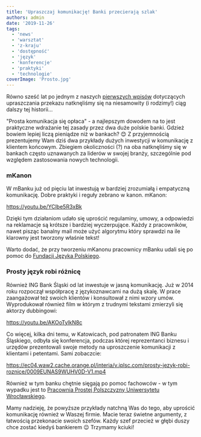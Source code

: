 ```yaml
---
title: 'Upraszczaj komunikację! Banki przecierają szlak'
authors: admin
date: '2019-11-26'
tags:
  - 'news'
  - 'warsztat'
  - 'z-kraju'
  - 'dostępność'
  - 'język'
  - 'konferencje'
  - 'praktyki'
  - 'technologie'
coverImage: 'Prosto.jpg'
---
```


Równo sześć lat po jednym z naszych
[pierwszych wpisów](http://techwriter.pl/prostota-glupcze/) dotyczących
upraszczania przekazu natknęliśmy się na niesamowity (i rodzimy!) ciąg dalszy
tej historii...

<!--truncate-->

"Prosta komunikacja się opłaca" - a najlepszym dowodem na to jest praktyczne
wdrażanie tej zasady przez dwa duże polskie banki. Gdzież bowiem lepiej liczą
pieniądze niż w bankach? 😊 Z przyjemnością prezentujemy Wam dziś dwa przykłady
dużych inwestycji w komunikację z klientem końcowym. Zbiegiem okoliczności (?)
na oba natknęliśmy się w bankach często uznawanych za liderów w swojej branży,
szczególnie pod względem zastosowania nowych technologii.

### mKanon

W mBanku już od pięciu lat inwestują w bardziej zrozumiałą i empatyczną
komunikację. Dobre praktyki i reguły zebrano w kanon. mKanon:

https://youtu.be/YClbe5R3xBk

Dzięki tym działaniom udało się uprościć regulaminy, umowy, a odpowiedzi na
reklamacje są krótsze i bardziej wyczerpujące. Każdy z pracowników, nawet pisząc
banalny mail może użyć algorytmu który sprawdzi na ile klarowny jest tworzony
właśnie tekst!

Warto dodać, że przy tworzeniu mKanonu pracownicy mBanku udali się po pomoc do
[Fundacji Języka Polskiego](http://fundacjajezykapolskiego.pl).

### Prosty język robi różnicę

Również ING Bank Śląski od lat inwestuje w jasną komunikację. Już w 2014 roku
rozpoczął współpracę z językoznawcami na dużą skalę. W prace zaangażował też
swoich klientów i konsultował z nimi wzory umów. Wyprodukował również film w
którym z trudnymi tekstami zmierzyli się aktorzy dubbingowi:

https://youtu.be/AKOoTylkN8c

Co więcej, kilka dni temu, w Katowicach, pod patronatem ING Banku Śląskiego,
odbyła się konferencja, podczas której reprezentanci biznesu i urzędów
prezentowali swoje metody na uproszczenie komunikacji z klientami i petentami.
Sami zobaczcie:

https://ec04.waw2.cache.orange.pl/interia/v.iplsc.com/prosty-jezyk-robi-roznice/0009EUNAS9WUHV0D-V1.mp4

Również w tym banku chętnie sięgają po pomoc fachowców - w tym wypadku jest to
[Pracownia Prostej Polszczyzny Uniwersytetu Wrocławskiego](http://ppp.uni.wroc.pl/).

Mamy nadzieję, że powyższe przykłady natchną Was do tego, aby uprościć
komunikację również w Waszej firmie. Macie teraz świetne argumenty, z łatwością
przekonacie swoich szefów. Każdy szef przecież w głębi duszy chce zostać kiedyś
bankierem 😉 Trzymamy kciuki!
